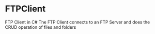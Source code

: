 # FTPClient
FTP Client in C#
The FTP Client connects to an FTP Server and does the CRUD operation of files and folders
